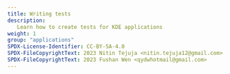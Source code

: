 ```yaml
---
title: Writing tests
description:
   Learn how to create tests for KDE applications
weight: 1
group: "applications"
SPDX-License-Identifier: CC-BY-SA-4.0
SPDX-FileCopyrightText: 2023 Nitin Tejuja <nitin.tejuja12@gmail.com>
SPDX-FileCopyrightText: 2023 Fushan Wen <qydwhotmail@gmail.com>
---
```


